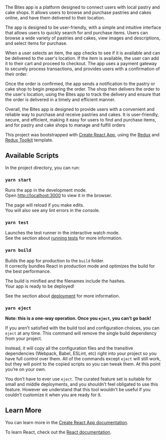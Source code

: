 The Bites app is a platform designed to connect users with local pastry and cake shops. It allows users to browse and purchase pastries and cakes online, and have them delivered to their location.  

The app is designed to be user-friendly, with a simple and intuitive interface that allows users to quickly search for and purchase items. Users can browse a wide variety of pastries and cakes, view images and descriptions, and select items for purchase.  

When a user selects an item, the app checks to see if it is available and can be delivered to the user's location. If the item is available, the user can add it to their cart and proceed to checkout. The app uses a payment gateway to securely process transactions, and provides users with a confirmation of their order.  

Once the order is confirmed, the app sends a notification to the pastry or cake shop to begin preparing the order. The shop then delivers the order to the user's location, using the Bites app to track the delivery and ensure that the order is delivered in a timely and efficient manner.  

Overall, the Bites app is designed to provide users with a convenient and reliable way to purchase and receive pastries and cakes. It is user-friendly, secure, and efficient, making it easy for users to find and purchase items, and for pastry and cake shops to manage and fulfill orders  

This project was bootstrapped with [Create React App](https://github.com/facebook/create-react-app), using the [Redux](https://redux.js.org/) and [Redux Toolkit](https://redux-toolkit.js.org/) template.

## Available Scripts

In the project directory, you can run:

### `yarn start`

Runs the app in the development mode.<br />
Open [http://localhost:3000](http://localhost:3000) to view it in the browser.

The page will reload if you make edits.<br />
You will also see any lint errors in the console.

### `yarn test`

Launches the test runner in the interactive watch mode.<br />
See the section about [running tests](https://facebook.github.io/create-react-app/docs/running-tests) for more information.

### `yarn build`

Builds the app for production to the `build` folder.<br />
It correctly bundles React in production mode and optimizes the build for the best performance.

The build is minified and the filenames include the hashes.<br />
Your app is ready to be deployed!

See the section about [deployment](https://facebook.github.io/create-react-app/docs/deployment) for more information.

### `yarn eject`

**Note: this is a one-way operation. Once you `eject`, you can’t go back!**

If you aren’t satisfied with the build tool and configuration choices, you can `eject` at any time. This command will remove the single build dependency from your project.

Instead, it will copy all the configuration files and the transitive dependencies (Webpack, Babel, ESLint, etc) right into your project so you have full control over them. All of the commands except `eject` will still work, but they will point to the copied scripts so you can tweak them. At this point you’re on your own.

You don’t have to ever use `eject`. The curated feature set is suitable for small and middle deployments, and you shouldn’t feel obligated to use this feature. However we understand that this tool wouldn’t be useful if you couldn’t customize it when you are ready for it.

## Learn More

You can learn more in the [Create React App documentation](https://facebook.github.io/create-react-app/docs/getting-started).

To learn React, check out the [React documentation](https://reactjs.org/).
